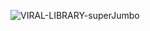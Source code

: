 ![VIRAL-LIBRARY-superJumbo](https://github.com/stev3j/stev3j/assets/103572569/58e0ebbe-6556-4e4c-a8df-d4517fba0a13)
